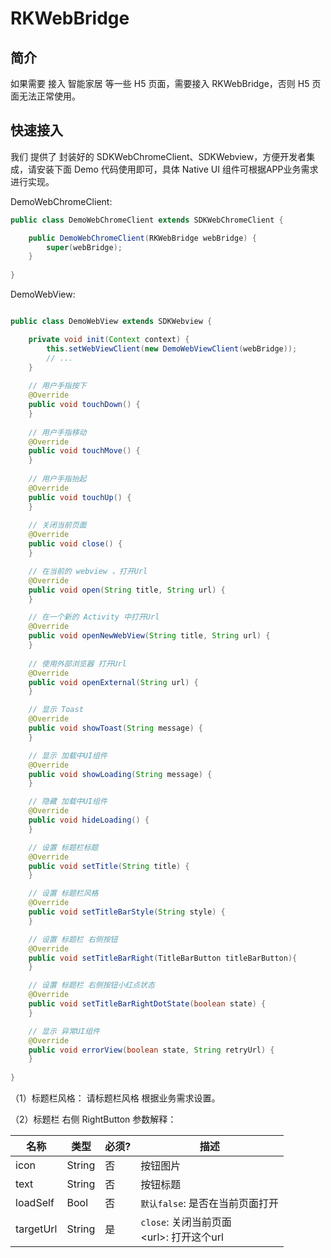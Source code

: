 # RKWebBridge

## 简介

如果需要 接入 智能家居 等一些 H5 页面，需要接入 RKWebBridge，否则 H5 页面无法正常使用。

## 快速接入

我们 提供了 封装好的 SDKWebChromeClient、SDKWebview，方便开发者集成，请安装下面 Demo 代码使用即可，具体 Native UI 组件可根据APP业务需求进行实现。

DemoWebChromeClient:

```Java
public class DemoWebChromeClient extends SDKWebChromeClient {

    public DemoWebChromeClient(RKWebBridge webBridge) {
        super(webBridge);
    }
    
}
```

DemoWebView:

```Java

public class DemoWebView extends SDKWebview {

    private void init(Context context) {
        this.setWebViewClient(new DemoWebViewClient(webBridge));
        // ...
    }
    
    // 用户手指按下
    @Override
    public void touchDown() {
    }
    
    // 用户手指移动
    @Override
    public void touchMove() {
    }
    
    // 用户手指抬起
    @Override
    public void touchUp() {
    }
    
    // 关闭当前页面
    @Override
    public void close() {
    }

    // 在当前的 webview ，打开Url
    @Override
    public void open(String title, String url) {
    }

    // 在一个新的 Activity 中打开Url
    @Override
    public void openNewWebView(String title, String url) {
    }
    
    // 使用外部浏览器 打开Url
    @Override
    public void openExternal(String url) {
    }

    // 显示 Toast
    @Override
    public void showToast(String message) {
    }

    // 显示 加载中UI组件
    @Override
    public void showLoading(String message) {
    }

    // 隐藏 加载中UI组件
    @Override
    public void hideLoading() {
    }

    // 设置 标题栏标题
    @Override
    public void setTitle(String title) {
    }

    // 设置 标题栏风格
    @Override
    public void setTitleBarStyle(String style) {
    }

    // 设置 标题栏 右侧按钮
    @Override
    public void setTitleBarRight(TitleBarButton titleBarButton){
    }

    // 设置 标题栏 右侧按钮小红点状态
    @Override
    public void setTitleBarRightDotState(boolean state) {
    }

    // 显示 异常UI组件
    @Override
    public void errorView(boolean state, String retryUrl) {
    }
    
}
```

（1）标题栏风格：
请标题栏风格 根据业务需求设置。

（2）标题栏 右侧 RightButton 参数解释：

| 名称 | 类型 | 必须? | 描述 |
| --- | --- | --- | --- |
| icon | String | 否 | 按钮图片 |
| text | String | 否 | 按钮标题 |
| loadSelf | Bool | 否 | `默认false`: 是否在当前页面打开 |
| targetUrl | String | 是 | `close`:  关闭当前页面</br> \<url>: 打开这个url |


